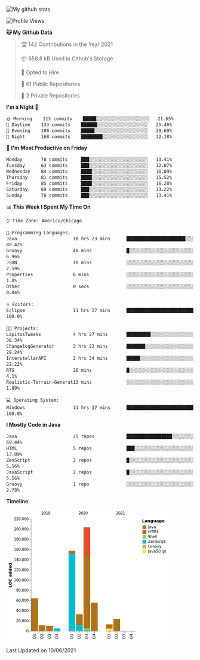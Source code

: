 ![My github stats](https://github-readme-stats.vercel.app/api?username=romvoid95&theme=gruvbox&include_all_commits=true&show_icons=true")

<!--START_SECTION:waka-->
![Profile Views](http://img.shields.io/badge/Profile%20Views-2-blue)

**🐱 My Github Data** 

> 🏆 142 Contributions in the Year 2021
 > 
> 📦 658.8 kB Used in Github's Storage 
 > 
> 💼 Opted to Hire
 > 
> 📜 61 Public Repositories 
 > 
> 🔑 2 Private Repositories  
 > 
**I'm a Night 🦉** 

```text
🌞 Morning    113 commits    █████░░░░░░░░░░░░░░░░░░░░   21.65% 
🌆 Daytime    133 commits    ██████░░░░░░░░░░░░░░░░░░░   25.48% 
🌃 Evening    108 commits    █████░░░░░░░░░░░░░░░░░░░░   20.69% 
🌙 Night      168 commits    ████████░░░░░░░░░░░░░░░░░   32.18%

```
📅 **I'm Most Productive on Friday** 

```text
Monday       70 commits     ███░░░░░░░░░░░░░░░░░░░░░░   13.41% 
Tuesday      63 commits     ███░░░░░░░░░░░░░░░░░░░░░░   12.07% 
Wednesday    84 commits     ████░░░░░░░░░░░░░░░░░░░░░   16.09% 
Thursday     81 commits     ████░░░░░░░░░░░░░░░░░░░░░   15.52% 
Friday       85 commits     ████░░░░░░░░░░░░░░░░░░░░░   16.28% 
Saturday     69 commits     ███░░░░░░░░░░░░░░░░░░░░░░   13.22% 
Sunday       70 commits     ███░░░░░░░░░░░░░░░░░░░░░░   13.41%

```


📊 **This Week I Spent My Time On** 

```text
⌚︎ Time Zone: America/Chicago

💬 Programming Languages: 
Java                     10 hrs 23 mins      ██████████████████████░░░   89.42% 
Groovy                   48 mins             █░░░░░░░░░░░░░░░░░░░░░░░░   6.96% 
JSON                     18 mins             ░░░░░░░░░░░░░░░░░░░░░░░░░   2.59% 
Properties               6 mins              ░░░░░░░░░░░░░░░░░░░░░░░░░   1.0% 
Other                    0 secs              ░░░░░░░░░░░░░░░░░░░░░░░░░   0.04%

🔥 Editors: 
Eclipse                  11 hrs 37 mins      █████████████████████████   100.0%

🐱‍💻 Projects: 
LapitosTweaks            4 hrs 27 mins       █████████░░░░░░░░░░░░░░░░   38.34% 
ChangelogGenerator       3 hrs 23 mins       ███████░░░░░░░░░░░░░░░░░░   29.24% 
InterstellarAPI          2 hrs 34 mins       █████░░░░░░░░░░░░░░░░░░░░   22.22% 
RTG                      28 mins             █░░░░░░░░░░░░░░░░░░░░░░░░   4.1% 
Realistic-Terrain-Generat13 mins             ░░░░░░░░░░░░░░░░░░░░░░░░░   1.89%

💻 Operating System: 
Windows                  11 hrs 37 mins      █████████████████████████   100.0%

```

**I Mostly Code in Java** 

```text
Java                     25 repos            █████████████████░░░░░░░░   69.44% 
HTML                     5 repos             ███░░░░░░░░░░░░░░░░░░░░░░   13.89% 
ZenScript                2 repos             █░░░░░░░░░░░░░░░░░░░░░░░░   5.56% 
JavaScript               2 repos             █░░░░░░░░░░░░░░░░░░░░░░░░   5.56% 
Groovy                   1 repo              ░░░░░░░░░░░░░░░░░░░░░░░░░   2.78%

```


**Timeline**

![Chart not found](https://raw.githubusercontent.com/ROMVoid95/ROMVoid95/master/charts/bar_graph.png) 


 Last Updated on 10/06/2021
<!--END_SECTION:waka-->
